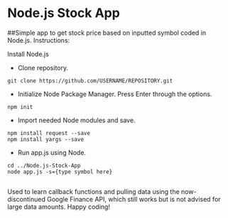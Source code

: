 # Node.js Stock App
##Simple app to get stock price based on inputted symbol coded in Node.js.
Instructions:

Install Node.js

- Clone repository.
```
git clone https://github.com/USERNAME/REPOSITORY.git
```

- Initialize Node Package Manager. Press Enter through the options.
```
npm init
```

- Import needed Node modules and save.
```
npm install request --save
npm install yargs --save
```

- Run app.js using Node.
```
cd ../Node.js-Stock-App
node app.js -s={type symbol here}
```

##
Used to learn callback functions and pulling data using the now-discontinued Google Finance API, which still works but is not advised for large data amounts.
Happy coding!

